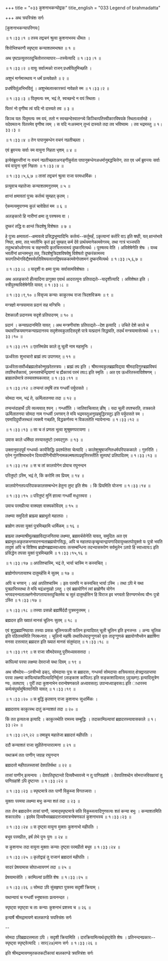 +++
title = "०३३ कुशनाभकन्योद्वाहः"
title_english = "033 Legend of brahmadatta"

+++
अथ त्रयस्त्रिंशः सर्गः  

\[कुशनाभकन्यापरिणयः\]  

 ॥ १।३३।१ ॥ तस्य तद्वचनं श्रुत्वा कुशनाभस्य धीमतः ।  

शिरोभिश्चरणौ स्पृष्ट्वा कन्याशतमभाषत  ॥  १  ॥   

अथ पृष्टप्रत्युत्तरतदुचितोत्तरव्यापारः--तस्येत्यादि ॥ १।३३।१ ॥   

 ॥ १।३३।२ ॥ वायुः सर्वात्मको राजन् प्रधर्षयितुमिच्छति ।  

अशुभं मार्गमास्थाय न धर्मं प्रत्यवेक्षते  ॥  २  ॥   

प्रधर्षयितुंअभिभवितुं । अशुभंबलात्काररूपं नावेक्षते स्म ॥ १।३३।२ ॥   

 ॥ १।३३।३ ॥ पितृमत्यः स्म, भद्रं ते, स्वच्छन्दे न वयं स्थिताः ।  

पितरं नो वृणीष्व त्वं यदि नो दास्यते तव  ॥  ३  ॥   

किञ्च यतः पितृमत्यः स्म वयं, ततो न स्वच्छन्देस्वातन्त्र्ये किञ्चित्पतिस्वीकारविषयके स्थिताःवर्तामहे । यदेवमतःनः पितरमेव वृणीष्व त्वम् । स यदि नःअस्मान् तुभ्यं दास्यते तदा तव भविष्यामः । तव भद्रमस्तु ॥ १।३३।३ ॥   

 ॥ १।३३।४ ॥ तेन पापानुबन्धेन वचनं नप्रतीच्छता ।  

एवं ब्रुवन्त्यः सर्वाः स्म वायुना निहता भृशम्  ॥  ४  ॥   

इत्येवंब्रुवन्तीनां नः वचनं नप्रतीच्छताअनङ्गीकुर्वता पापानुबन्धेनअधर्मानुबद्धचित्तेन, तत एव धर्मं ब्रुवन्त्यः सर्वाः वयं वायुना भृशं निहताः ॥ १।३३।४ ॥   

 ॥ १।३३।५,६,७ ॥ तासां तद्वचनं श्रुत्वा राजा परमधार्मिकः ।  

प्रत्युवाच महातेजाः कन्याशतमनुत्तमम्  ॥  ५  ॥   

क्षान्तं क्षमावतां पुत्र्यः कर्तव्यं सुमहत् कृतम् ।  

ऐकमत्यमुपागम्य कुलं चावेक्षितं मम  ॥  ६  ॥   

अलङ्कारो हि नारीणां क्षमा तु परुषस्य वा ।  

दुष्करं तद्धि वः क्षान्तं त्रिदशेषु विशेषतः  ॥  ७  ॥   

हे पुत्र्यः क्षमावतां--क्षमावत्वे प्रसिद्धभूम्यादिभिः कर्तव्यं--कर्तुमर्हं, ऽकृत्यानां कर्तरि वाऽ इति षष्ठी, यत् क्षान्तंभावे निष्ठा, क्षमा, तत् भवतीभिः कृतं इदं सुमहत् कर्म देवे प्रार्थयमानेकामवेगस्य, तथा गात्रं भञ्जयति तदुत्थक्रोधवेगस्य च सहनमपि कृतचित्तत्वरूपं दुष्करमित्यर्थः । पूरुषस्य वेति । अविशेषेणेति शेषः । यच्च भवतीनां क्षान्तमभूत् तत्, त्रिदशेषुत्रिदशविषयेषु विशेषतो दुष्करंकामस्य रूपगतिभोगविद्यैश्वर्यपतिविषयत्वात्तद्विषयककामवेगोपशमनं दुष्करमित्यर्थः ॥ १।३३।५,६,७ ॥   

 ॥ १।३३।८ ॥ यादृशी वः क्षमा पुत्र्यः सर्वासामविशेषतः ।  

अथ अलङ्कारो हीत्यादिना प्रागुक्त एवार्थ आदरात्पुनः प्रतिपाद्यते--यादृशीत्यादि । अविशेषत इति । स्त्रीपुरुषाविशेषेणेति यावत् ॥ १।३३।८ ॥   

 ॥ १।३३।९,१० ॥ विसृज्य कन्याः काकुत्स्थ राजा त्रिदशविक्रमः  ॥  ९  ॥   

मन्त्रज्ञो मन्त्रयामास प्रदानं सह मन्त्रिभिः ।  

देशकालौ प्रदानस्य सदृशे प्रतिपादनम्  ॥  १०  ॥   

प्रदानं । कन्याप्रदानमिति यावत् । अथ मन्त्रणीयांशः प्रतिपाद्यते--देश इत्यादि । उचिते देशे काले च यथावत्क्रियमाणकन्याप्रदानस्य सदृशेस्वकुलादिसदृशे पात्रे यत्प्रदानं सिद्ध्यति, तदर्थं मन्त्रयामासेत्यर्थः ॥ १।३३।१० ॥   

 ॥ १।३३।११ ॥ एतस्मिन्नेव काले तु चूली नाम महामुनिः ।  

ऊर्ध्वरेताः शुभाचारो ब्राह्मं तप उपागमत्  ॥  ११  ॥   

ऊर्ध्वरेताःसर्वोर्ध्वब्रह्मलोकोन्मुखरेतस्त्रयः । ब्राह्मं तप इति । श्रीमत्स्वकुलब्रह्मविद्यया श्रीमदादिगुरुब्रह्मविषयं तपश्चित्तैकाग्र्यं, ऽमनसश्चेन्द्रियाणां च ह्यैकाग्र्यं परमं तपःऽ इति स्मृतिः । अत एव ऊर्ध्वरेतस्त्वविशेषणम् । ब्राह्मतपोमात्रे तस्यावश्यकत्वात् ॥ १।३३।११ ॥   

 ॥ १।३३।१२ ॥ तप्यन्तं तमृषिं तत्र गन्धर्वी पर्युपासते ।  

सोमदा नाम, भद्रं ते, ऊर्मिलातनया तदा  ॥  १२  ॥   

तप्यन्तंदाहार्थे ऽपि व्यत्ययात् श्यन् । गन्धर्वीति । जातिवाचित्वात् ङीष् । यदा चूली तपश्चरति, तत्रकाले ऊर्मिलातनया सोमदा नाम गन्धर्वी ऽभगवन् ते मयि भद्रमस्तुअनुग्रहबुद्धिरस्तुऽ इति पर्युपासते स्म । एवमादिदुर्योजस्थलं त्यक्त्वै गच्छति, विद्धकर्णस्य न विकलतेति न्यायेनान्यः ॥ १।३३।१२ ॥   

 ॥ १।३३।१३ ॥ सा च तं प्रणता भूत्वा शुश्रूषणपरायणा ।  

उवास काले धर्मिष्ठा तस्यास्तुष्टो ऽभवद्गुरुः  ॥  १३  ॥   

उक्तानुवादपूर्वं गन्धर्व्याः कार्यसिद्धिः प्रदर्श्यतेसा चेत्यादि । कालेशुश्रूषाजनितधर्मपरिपाककाले । गुरुरिति । एतेन गुरुशिष्यभावेन दिव्ययोगिनीयोगिनामकल्मषतपःप्रवृत्तिरस्तीति सुस्पष्टं प्रतिपादितम् ॥ १।३३।१३ ॥   

 ॥ १।३३।१४ ॥ स च तां कालयोगेन प्रोवाच रघुनन्दन  

परितुष्टो ऽस्मि, भद्रं ते, किं करोमि तव प्रियम्  ॥  १४  ॥   

कालयोगेनतपःपरिपाककालसम्बन्धेन हेतुना तुष्ट इति शेषः । किं प्रियमिति योजना ॥ १।३३।१४ ॥   

 ॥ १।३३।१५ ॥ परितुष्टं मुनिं ज्ञात्वा गन्धर्वी मधुरस्वरा ।  

उवाच परमप्रीत्या वाक्यज्ञा वाक्यकोविदम्  ॥  १५  ॥   

लक्ष्म्या समुदितो ब्राह्म्या ब्रह्मभूतो महातपाः ।  

ब्राह्मेण तपसा युक्तं पुत्रमिच्छामि धार्मिकम्  ॥  १६  ॥   

ब्राह्म्या लक्ष्म्याश्रीमूलब्रह्मविद्याजनितया लक्ष्म्या, ब्रह्मवर्चसेनेति यावत्, समुदितः अत एव ब्रह्मभूतःअकृतकभगवदनन्यताब्रह्मयोगसिद्धः, अपि च महातपाःकृच्छ्रचान्द्रायणादिवायुभक्षतपोयुक्तो यः पुत्रो भवति तादृशं अपि च विशिष्य ब्राह्मेणब्रह्मस्वाध्यायः तत्सम्बन्धिना तदभ्यासरूपेण सर्वमूलेन ऽतपो हि स्वाध्यायःऽ इति प्रसिद्धेन तपसा युक्तं पुत्रमिच्छामि ॥ १।३३।१५,१६ ॥   

 ॥ १।३३।१७ ॥ अपतिश्चास्मि, भद्रं ते, भार्या चास्मि न कस्यचित् ।  

ब्राह्मेणोपगतायाश्च दातुमर्हसि मे सुतम्  ॥  १७  ॥   

अपि च भगवन् । अहं अपतिश्चास्मि । इतः परमपि न कस्यचित् भार्या ऽस्मि । तथा ऽपि मे यथा पुत्रप्राप्तिस्तथा ते मयि भद्रंअनुग्रहो ऽस्तु । एवं ब्रह्मयोगिनं त्वां ब्राह्मेणैव योगेन भगवदनन्यतालक्षणेनोपगतायास्तदुचितमेव च सुतं दातुमर्हसिन हि विराज इव भगवतो हिरण्यगर्भस्य यौनः पुत्रो ऽस्ति ॥ १।३३।१७ ॥   

 ॥ १।३३।१८ ॥ तस्याः प्रसन्नो ब्रह्मर्षिर्ददौ पुत्रमनुत्तमम् ।  

ब्रह्मदत्त इति ख्यातं मानसं चूलिनः सुतम्  ॥  १८  ॥   

एवं शुद्धब्रह्मनिष्ठायाः तस्याः प्रसन्नः चूलिनःफली फलिन इत्यादिवत् चूली चूलिन इति इनजन्तः । अन्यः चूलिक इति पठितव्यमिति निरबध्नात् । चूलिनो महर्षिः तथाविधंयादृग्गुणको वृतः तादृग्गुणकं ब्रह्मयोगवैभवेन ब्रह्मर्षिणा मनसा दत्तत्वात् ब्रह्मदत्त इति ख्यातं मानसं संतुमंदात् ॥ १।३३।१८ ॥   

 ॥ १।३३।१९ ॥ स राजा सौमदेयस्तु पुरीमध्यावसत्तदा ।  

कांपिल्यां परया लक्ष्म्या देवराजो यथा दिवम्  ॥  १९  ॥   

अथ सौमदेयः--ऽस्त्रीभ्यो ढक्ऽ, सोमदायाः पुत्रः स ब्रह्मदत्तः, गन्धर्व्या सोमदायाः क्षत्रियत्वात् क्षेत्रद्वारप्राप्तया परया लक्ष्म्या कांपिल्यांकांपिल्यादिनिर्वृत्तां ऽसङ्काश कांपिलऽ इति सङ्काशादित्वात् ऽवुञ्छण्ऽ इत्यादिसूत्रेण ण्यः, ततष्टाप् । पुरीं तदा कुशनाभेन वरान्वेषणकाले अध्यावसत्ऽ उपान्वध्याङ्वसःऽ इति ाधारस्य कर्मत्वंपुर्यामुषितवानिति यावत् ॥ १।३३।१९ ॥   

 ॥ १।३३।२० ॥ स बुद्धिं कृतवान् राजा कुशनाभः सुधार्मिकः ।  

ब्रह्मदत्ताय काकुत्स्थ दातुं कन्याशतं तदा  ॥  २०  ॥   

किं तत इत्यतःस इत्यादि । काकुत्स्थेति रामस्य सम्बुद्धिः । तदाकाम्पिल्यायां ब्रह्मदत्तस्यावासकाले ॥ १।३३।२० ॥   

 ॥ १।३३।२१,२२ ॥ तमाहूय महातेजा ब्रह्मदत्तं महीपतिः ।  

ददौ कन्याशतं राजा सुप्रीतेनान्तरात्मना  ॥  २१  ॥   

यथाक्रमं ततः पाणीन् जग्राह रघुनन्दन  

ब्रह्मदत्तो महीपालस्तासां देवपतिर्यथा  ॥  २२  ॥   

तासां पाणीन् इत्यन्वयः । देवपतिदृष्टान्तो दिव्यवैभववत्त्वे न तु पाणिग्रहांशे । देवपतिशब्देन सोमराजविवक्षायां तु पाणिग्रहांशे ऽपि दृष्टान्तः ॥ १।३३।२२ ॥   

 ॥ १।३३।२३ ॥ स्पृष्टमात्रे ततः पाणौ विकुब्जा विगतज्वराः ।  

युक्ताः परमया लक्ष्म्या बभुः कन्या शतं तदा  ॥  २३  ॥   

ततः तेन ब्रह्मदत्तेन तासां पाणौ, जामातृस्पृष्टमात्रे सति विकुब्जत्वादिगुणवत्यः शतं कन्या बभुः । कन्याशतमिति शकारलोपः । इदमेव दिव्यवैभवब्रह्मदत्तजामात्रन्वेषणफलं कुशनाभस्य ॥ १।३३।२३ ॥   

 ॥ १।३३।२४ ॥ स दृष्ट्वा वायुना मुक्ताः कुशनाभो महीपतिः ।  

बभूव परमप्रीतः, हर्षं लेभे पुनः पुनः  ॥  २४  ॥   

स कुशनाभः तदा वायुना मुक्ताः कन्याः दृष्ट्वा परमप्रीतो बभूव ॥ १।३३।२४ ॥   

 ॥ १।३३।२५ ॥ कृतोद्वाहं तु राजानं ब्रह्मदत्तं महीपतिः ।  

सादरं प्रेषयामास सोपाध्यायगणं तदा  ॥  २५  ॥   

प्रेषयामासेति । काम्पिल्यां प्रतीति शेषः ॥ १।३३।२५ ॥   

 ॥ १।३३।२६ ॥ सोमदा ऽपि सुंसहृष्टा पुत्रस्य सदृशीं क्रियाम् ।  

यथान्यायं च गन्धर्वी स्नुषास्ताः प्रत्यनन्दत ।  

स्पृष्ट्वा स्पृष्ट्वा च ताः कन्याः कुशनाभं प्रशस्य च  ॥  २६  ॥   

इत्यार्षे श्रीमद्रामायणे बालकाण्डे त्रयस्त्रिंशः सर्गः  

--  

सोमदा ऽपिब्रह्मदत्तमाता ऽपि । सदृशी क्रियामिति । दारक्रियामित्यर्थःदृष्ट्वेति शेषः । प्रतिनन्दनप्रकारः--स्पृष्ट्वा स्पृष्ट्वेत्यादि । सार(२७)मानः सर्गः ॥ १।३३।२६ ॥   

इति श्रीमद्रामायणमृतकतकटीकायां बालकाण्डे त्रयस्त्रिंशः सर्गः  

  

